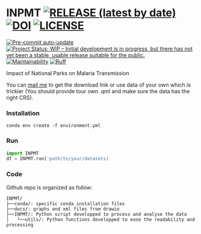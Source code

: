 # INPMT [![RELEASE (latest by date)](https://img.shields.io/github/v/release/pierre-manchon/INPMT)](https://github.com/pierre-manchon/INPMT/releases/latest) [![DOI](https://zenodo.org/badge/DOI/10.5281/zenodo.5269134.svg)](https://doi.org/10.5281/zenodo.5269134) [![LICENSE](https://img.shields.io/github/license/pierre-manchon/INPMT)](https://www.gnu.org/licenses/gpl-3.0.en.html)
[![Pre-commit auto-update](https://github.com/pierre-manchon/INPMT/actions/workflows/pre-commit-autoupdate.yml/badge.svg)](https://github.com/pierre-manchon/INPMT/actions/workflows/pre-commit-autoupdate.yml)
[![Project Status: WIP – Initial development is in progress, but there has not yet been a stable, usable release suitable for the public.](https://www.repostatus.org/badges/latest/wip.svg)](https://www.repostatus.org/#wip)
[![Maintainability](https://api.codeclimate.com/v1/badges/f1888eb8938e688ad438/maintainability)](https://codeclimate.com/github/pierre-manchon/INPMT/maintainability)
[![Ruff](https://img.shields.io/endpoint?url=https://raw.githubusercontent.com/charliermarsh/ruff/main/assets/badge/v1.json)](https://github.com/charliermarsh/ruff)

Impact of National Parks on Malaria Transmission

 You can [mail me](mailto:pierre.manchon@pm.me) to get the download link or use data of your own which is trickier (You should provide tour own .qml and make sure the data has the right CRS).

### Installation
```shell
conda env create -f environment.yml
```

### Run
````python
import INPMT
df = INPMT.run('path/to/your/datasets)
````

### Code
Github repo is organized as follow:

    INPMT/
    ├──conda/: specific conda installation files
    ├──docs/: graphs and xml files from drawio
    ├──INPMT/: Python script developped to process and analyse the data
    │   └──utils/: Python functions developped to ease the readability and processing

